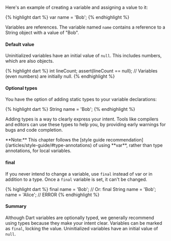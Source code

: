 Here's an example of creating a variable and assigning a value to it:

{% highlight dart %}
var name = 'Bob';
{% endhighlight %}

Variables are references. The variable named `name` contains a reference
to a String object with a value of "Bob".

#### Default value

Uninitialized variables have an initial value of `null`. This includes numbers,
which are also objects.

{% highlight dart %}
int lineCount;
assert(lineCount == null); // Variables (even numbers) are initially null.
{% endhighlight %}

#### Optional types

You have the option of adding static types to your variable declarations:

{% highlight dart %}
String name = 'Bob';
{% endhighlight %}

Adding types is a way to clearly express your intent.
Tools like compilers and editors can use these types to
help you, by providing early warnings for bugs and code completion.

<aside class="note" markdown="1">
  **Note:** This chapter follows the
  [style guide recommendation](/articles/style-guide/#type-annotations)
  of using **var**, rather than type annotations, for local variables.
</aside>

#### final

If you never intend to change a variable, use `final` instead of var or in
addition to a type. Once a `final` variable is set, it can't be changed.

{% highlight dart %}
final name = 'Bob'; // Or: final String name = 'Bob';
name = 'Alice';     // ERROR
{% endhighlight %}

#### Summary

Although Dart variables are optionally typed,
we generally recommend using types
because they make your intent clear.
Variables can be marked as `final`, locking the value. Uninitialized variables
have an initial value of `null`.
